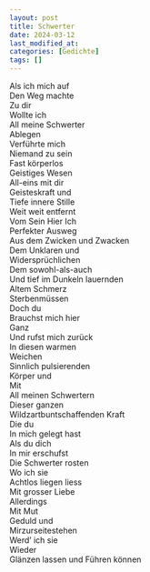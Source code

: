 ```yaml
---
layout: post
title: Schwerter
date: 2024-03-12
last_modified_at:
categories: [Gedichte]
tags: []
---
```


Als ich mich auf  
Den Weg machte  
Zu dir  
Wollte ich  
All meine Schwerter  
Ablegen  
Verführte mich  
Niemand zu sein  
Fast körperlos  
Geistiges Wesen  
All-eins mit dir  
Geisteskraft und  
Tiefe innere Stille  
Weit weit entfernt  
Vom Sein
Hier
Ich  
Perfekter Ausweg  
Aus dem
Zwicken und Zwacken  
Dem Unklaren und  
Widersprüchlichen  
Dem sowohl-als-auch  
Und tief im Dunkeln lauernden  
Altem Schmerz  
Sterbenmüssen  
Doch du  
Brauchst mich hier  
Ganz  
Und rufst mich zurück  
In diesen warmen  
Weichen  
Sinnlich pulsierenden  
Körper und  
Mit  
All meinen Schwertern  
Dieser ganzen  
Wildzartbuntschaffenden Kraft  
Die du  
In mich gelegt hast  
Als du dich  
In mir erschufst  
Die Schwerter rosten  
Wo ich sie  
Achtlos liegen liess  
Mit grosser Liebe  
Allerdings  
Mit Mut  
Geduld und  
Mirzurseitestehen  
Werd’ ich sie  
Wieder  
Glänzen lassen und
Führen können
